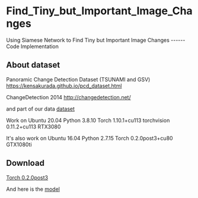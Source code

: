 # Find_Tiny_but_Important_Image_Changes
 Using Siamese Network to Find Tiny but Important Image Changes ------ Code Implementation

About dataset
----
Panoramic Change Detection Dataset (TSUNAMI and GSV)
https://kensakurada.github.io/pcd_dataset.html

ChangeDetection 2014
http://changedetection.net/

and part of our data 
[dataset](https://changgunguniversity-my.sharepoint.com/:u:/g/personal/m0729013_cgu_edu_tw/EeENEeWgm51DqcgtjCAXHHgBiWofDsp4cfVUxbb_IEuwDw?e=bVKl2K)

Work on 
Ubuntu 20.04 Python 3.8.10  Torch 1.10.1+cu113 torchvision 0.11.2+cu113 RTX3080

It's also work on 
Ubuntu 16.04 Python 2.7.15  Torch 0.2.0post3+cu80 GTX1080ti

Download
----
[Torch 0.2.0post3](https://changgunguniversity-my.sharepoint.com/:u:/g/personal/m0729013_cgu_edu_tw/EZueMUUXn4lCsmVEjW4qZ3sBqxRlHcn7Oc663iTI0GNvYg?e=rPpetI "Old Pytorch")

And here is the [model](https://changgunguniversity-my.sharepoint.com/:u:/g/personal/m0729013_cgu_edu_tw/EU_YubxzA3dEkg544fvm0YgBLSa35GQxoZ2DoxcRY29lZg?e=3JYxZL "Model for testing")
